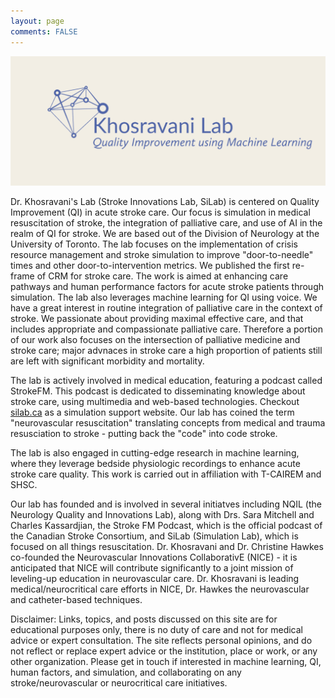 ```yaml
---
layout: page
comments: FALSE
---
```

<p><img id="khosravanilab" src="Khosravani_Lab_01.png" alt="logo for khosravani lab">
<!-- <img id="ncrit" src="neuroccm_ver02.png" alt="logo for neuroccm" width="150" height="50"> -->

</p>

Dr. Khosravani's Lab (Stroke Innovations Lab, SiLab) is centered on Quality Improvement (QI) in acute stroke care. Our focus is simulation in medical resuscitation of stroke, the integration of palliative care, and use of AI in the realm of QI for stroke. We are based out of the Division of Neurology at the University of Toronto. The lab focuses on the implementation of crisis resource management and stroke simulation to improve "door-to-needle" times and other door-to-intervention metrics. We published the first re-frame of CRM for stroke care. The work is aimed at enhancing care pathways and human performance factors for acute stroke patients through simulation. The lab also leverages machine learning for QI using voice. We have a great interest in routine integration of palliative care in the context of stroke. We passionate about providing maximal effective care, and that includes appropriate and compassionate palliative care. Therefore a portion of our work also focuses on the intersection of palliative medicine and stroke care; major advnaces in stroke care a high proportion of patients still are left with significant morbidity and mortality.

The lab is actively involved in medical education, featuring a podcast called StrokeFM. This podcast is dedicated to disseminating knowledge about stroke care, using multimedia and web-based technologies. Checkout [silab.ca](https://sites.google.com/ncrit.org/silab/) as a simulation support website. Our lab has coined the term "neurovascular resuscitation" translating concepts from medical and trauma resusciation to stroke - putting back the "code" into code stroke.

The lab is also engaged in cutting-edge research in machine learning, where they leverage bedside physiologic recordings to enhance acute stroke care quality. This work is carried out in affiliation with T-CAIREM and SHSC.

Our lab has founded and is involved in several initiatves including NQIL (the Neurology Quality and Innovations Lab), along with Drs. Sara Mitchell and Charles Kassardjian, the Stroke FM Podcast, which is the official podcast of the Canadian Stroke Consortium, and SiLab (Simulation Lab), which is focused on all things resuscitation. Dr. Khosravani and Dr. Christine Hawkes co-founded the Neurovascular Innovations CollaborativE (NICE) - it is anticipated that NICE will contribute significantly to a joint mission of leveling-up education in neurovascular care. Dr. Khosravani is leading medical/neurocritical care efforts in NICE, Dr. Hawkes the neurovascular and catheter-based techniques.

Disclaimer: Links, topics, and posts discussed on this site are for educational purposes only, there is no duty of care and not for medical advice or expert consultation. The site reflects personal opinions, and do not reflect or replace expert advice or the institution, place or work, or any other organization. Please get in touch if interested in machine learning, QI, human factors, and simulation, and collaborating on any stroke/neurovascular or neurocritical care initiatives.